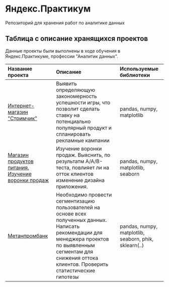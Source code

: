 # Яндекс.Практикум  
Репозиторий для хранения работ по аналитике данных 

## Таблица с описание хранящихся проектов

Данные проекты были выполнены в ходе обучения в Яндекс.Практикуме, профессии "Аналитик данных".

| Название проекта | Описание | Используемые библиотеки | 
| :---------------------- | :---------------------- | :---------------------- |
| [Интернет-магазин "Стримчик"](https://github.com/DorinNK/Rep_for_work_in_praktikum/blob/77315e2f84b21ead8638ed0d9bbb1e52ecb08230/Магазин_Стримчик/Анализ_популярности_товаров_Стримчик.ipynb) |Выявить определяющую закономерность успешности игры, что позволит сделать ставку на потенциально популярный продукт и спланировать рекламные кампании| pandas, numpy, matplotlib |
| [Магазин продуктов питания. Изучение воронки продаж](https://github.com/DorinNK/Rep_for_work_in_praktikum/blob/77315e2f84b21ead8638ed0d9bbb1e52ecb08230/Магазин_продуктов_питания/Анализ_измениня_интерфейса.ipynb)| Изучение воронки продаж. Выяснить, по результатм A/A/B-теста, повлияет ли на отток клиентов изменение дизайна приложения. | pandas, numpy, matplotlib, seaborn|
| [Метанпромбанк](https://github.com/DorinNK/Rep_for_work_in_praktikum/blob/77315e2f84b21ead8638ed0d9bbb1e52ecb08230/Финальный%20проект/Метанпром_банк.ipynb)| Необходимо провести сегментизацию пользователей на основе всех полученных данных. Написать рекомендации для менеджера проектов по выявленным сегментам для снижения оттока клиентов. Проверить статистические гипотезы | pandas, numpy, matplotlib, seaborn, phik, sklearn(..) |
 